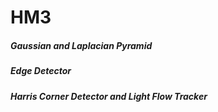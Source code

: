 # HM3 
##### Gaussian and Laplacian Pyramid
##### Edge Detector
##### Harris Corner Detector and Light Flow Tracker
